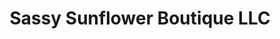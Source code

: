 ---
title: "Sassy Sunflower Boutique LLC"
url: /elberfeld/sassy-sunflower-boutique-llc/
shop: Kleidung
---